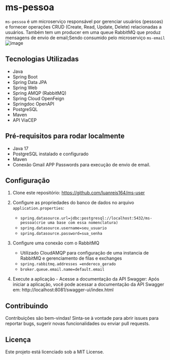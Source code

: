 # ms-pessoa

`ms-pessoa` é um microserviço responsável por gerenciar usuários (pessoas) e fornecer operações CRUD (Create, Read, Update, Delete) relacionadas a usuários. Também tem um producer em uma queue RabbitMQ que produz mensagens de envio de email;Sendo consumido pelo microserviço `ms-email`
![image](https://github.com/luanreis164/ms-user/assets/76753597/052cb824-3b40-46f4-9c9a-493c79679ab9)

## Tecnologias Utilizadas

- Java
- Spring Boot
- Spring Data JPA
- Spring Web
- Spring AMQP (RabbitMQ)
- Spring Cloud OpenFeign
- Springdoc OpenAPI
- PostgreSQL
- Maven
- API ViaCEP

## Pré-requisitos para rodar localmente

- Java 17
- PostgreSQL instalado e configurado
- Maven
- Conexão Gmail APP Passwords para execução de envio de email.

## Configuração

1. Clone este repositório:
   https://github.com/luanreis164/ms-user
2. Configure as propriedades do banco de dados no arquivo `application.properties`:

   - `spring.datasource.url=jdbc:postgresql://localhost:5432/ms-pessoa(crie uma base com essa nomenclatura)`
   - `spring.datasource.username=seu_usuario`
   - `spring.datasource.password=sua_senha`
   
3. Configure uma conexão com o RabbitMQ
    - Utilizado CloudAMQP para configuração de uma instancia de RabbitMQ e gerenciamento de filas e exchanges
    - `spring.rabbitmq.addresses =endereco_gerado`
    - `broker.queue.email.name=default.email`
4. Execute a aplicação -  Acesse a documentação da API Swagger:
   Após iniciar a aplicação, você pode acessar a documentação da API Swagger em:
   http://localhost:8081/swagger-ui/index.html

## Contribuindo
Contribuições são bem-vindas! Sinta-se à vontade para abrir issues para reportar bugs, sugerir novas funcionalidades ou enviar pull requests.

## Licença
Este projeto está licenciado sob a MIT License.
